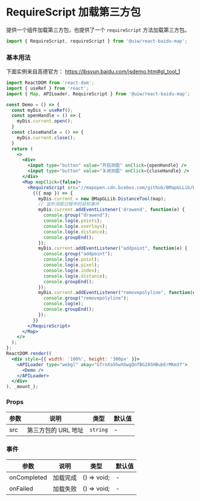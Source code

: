 RequireScript 加载第三方包
===

提供一个组件加载第三方包，也提供了一个 `requireScript` 方法加载第三方包。

```jsx
import { RequireScript, requireScript } from '@uiw/react-baidu-map';
```

### 基本用法

下面实例来自高德官方： https://lbsyun.baidu.com/jsdemo.htm#gl_tool_1

<!--DemoStart,bgWhite,codePen,codeSandbox-->
```jsx
import ReactDOM from 'react-dom';
import { useRef } from 'react';
import { Map, APILoader, RequireScript } from '@uiw/react-baidu-map';

const Demo = () => {
  const myDis = useRef();
  const openHandle = () => {
    myDis.current.open();
  }
  const closeHandle = () => {
    myDis.current.close();
  }
  return (
    <>
      <div>
        <input type="button" value="开启测距" onClick={openHandle} />
        <input type="button" value="关闭测距" onClick={closeHandle} />
      </div>
      <Map mapClick={false}>
        <RequireScript src="//mapopen.cdn.bcebos.com/github/BMapGLLib/DistanceTool/src/DistanceTool.min.js">
          {({ map }) => {
            myDis.current = new BMapGLLib.DistanceTool(map);
            // 监听测距过程中的鼠标事件
            myDis.current.addEventListener('drawend', function(e) {
              console.group("drawend");
              console.log(e.points);
              console.log(e.overlays);
              console.log(e.distance);
              console.groupEnd();
            });
            myDis.current.addEventListener("addpoint", function(e) {
              console.group("addpoint");
              console.log(e.point);
              console.log(e.pixel);
              console.log(e.index);
              console.log(e.distance);
              console.groupEnd();
            });
            myDis.current.addEventListener("removepolyline", function(e) {
              console.group("removepolyline");
              console.log(e);
              console.groupEnd();
            });
          }}
        </RequireScript>
      </Map>
    </>
  );
};
ReactDOM.render((
  <div style={{ width: '100%', height: '300px' }}>
    <APILoader type="webgl" akay="GTrnXa5hwXGwgQnTBG28SHBubErMKm3f">
      <Demo />
    </APILoader>
  </div>
), _mount_);
```
<!--End-->

### Props

| 参数 | 说明 | 类型 | 默认值 |
| ----- | ----- | ----- | ----- |
| src | 第三方包的 URL 地址 | `string` | - |

### 事件

| 参数 | 说明 | 类型 | 默认值 |
| ----- | ----- | ----- | ----- |
| onCompleted | 加载完成 | () => void; | - |
| onFailed | 加载失败 | () => void; | - |